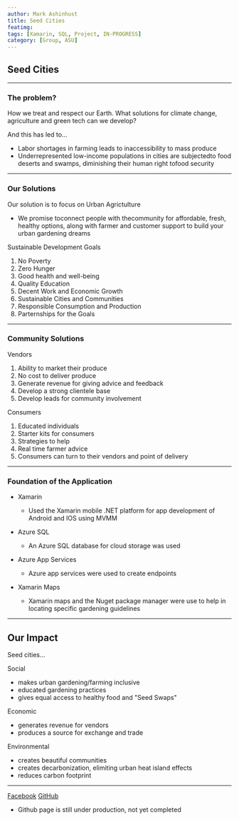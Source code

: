 ```yaml
---
author: Mark Ashinhust  
title: Seed Cities
featimg: 
tags: [Xamarin, SQL, Project, IN-PROGRESS]
category: [Group, ASU]
---
```



## Seed Cities
---

### The problem?

How we treat and respect our Earth. What solutions for climate change, agriculture and green tech can we develop?  

And this has led to...  


- Labor shortages in farming leads to inaccessibility to mass produce
- Underrepresented low-income populations in cities are subjectedto food deserts and swamps, diminishing their human right tofood security
---

### Our Solutions

Our solution is to focus on Urban Agrictulture  
- We promise toconnect people with thecommunity for affordable, fresh, healthy options, along with farmer and customer support to build your urban gardening dreams

Sustainable Development Goals
1. No Poverty
2. Zero Hunger
3. Good health and well-being
4. Quality Education
5. Decent Work and Economic Growth
6. Sustainable Cities and Communities
7. Responsible Consumption and Production
8. Parternships for the Goals
---

### Community Solutions

Vendors  
1. Ability to market their produce
2. No cost to deliver produce
3. Generate revenue for giving advice and feedback
4. Develop a strong clientele base
5. Develop leads for community involvement

Consumers
1. Educated individuals
2. Starter kits for consumers
3. Strategies to help
4. Real time farmer advice
5. Consumers can turn to their vendors and point of delivery 

---

### Foundation of the Application
- Xamarin
    - Used the Xamarin mobile .NET platform for app development of Android and IOS using MVMM

- Azure SQL
    - An Azure SQL database for cloud storage was used

- Azure App Services
    - Azure app services were used to create endpoints

- Xamarin Maps
    - Xamarin maps and the Nuget package manager were use to help in locating specific gardening guidelines

---

## Our Impact

Seed cities...  


Social
-  makes urban gardening/farming inclusive
-  educated gardening practices
-  gives equal access to healthy food and "Seed Swaps"

Economic
- generates revenue for vendors
- produces a source for exchange and trade

Environmental
- creates beautiful communities
- creates decarbonization, elimiting urban heat island effects
- reduces carbon footprint

---



[Facebook](https://www.facebook.com/seedcitiesaz)
[GitHub](https://github.com/Founding-Hackers/ImagineCup/tree/Feature/LandingPage)
* Github page is still under production, not yet completed